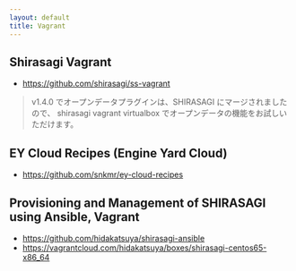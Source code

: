 ```yaml
---
layout: default
title: Vagrant
---
```


## Shirasagi Vagrant

- <https://github.com/shirasagi/ss-vagrant>

> v1.4.0 でオープンデータプラグインは、SHIRASAGI にマージされましたので、
> shirasagi vagrant virtualbox でオープンデータの機能をお試しいただけます。

## EY Cloud Recipes (Engine Yard Cloud)

- <https://github.com/snkmr/ey-cloud-recipes>

## Provisioning and Management of SHIRASAGI using Ansible, Vagrant

- <https://github.com/hidakatsuya/shirasagi-ansible>
- <https://vagrantcloud.com/hidakatsuya/boxes/shirasagi-centos65-x86_64>
